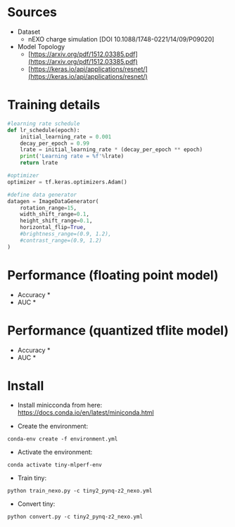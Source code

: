 # Sources
* Dataset
    * nEXO charge simulation [DOI 10.1088/1748-0221/14/09/P09020]
* Model Topology
    * [https://arxiv.org/pdf/1512.03385.pdf](https://arxiv.org/pdf/1512.03385.pdf)
    * [https://keras.io/api/applications/resnet/](https://keras.io/api/applications/resnet/)
    
# Training details
``` python
#learning rate schedule
def lr_schedule(epoch):
    initial_learning_rate = 0.001
    decay_per_epoch = 0.99
    lrate = initial_learning_rate * (decay_per_epoch ** epoch)
    print('Learning rate = %f'%lrate)
    return lrate

#optimizer
optimizer = tf.keras.optimizers.Adam()

#define data generator
datagen = ImageDataGenerator(
    rotation_range=15,
    width_shift_range=0.1,
    height_shift_range=0.1,
    horizontal_flip=True,
    #brightness_range=(0.9, 1.2),
    #contrast_range=(0.9, 1.2)
)
```
    
# Performance (floating point model)
* Accuracy
    * 
* AUC
    *

# Performance (quantized tflite model)
* Accuracy
    * 
* AUC
    *

# Install 
* Install minicconda from here: https://docs.conda.io/en/latest/miniconda.html

* Create the environment:
```
conda-env create -f environment.yml
```

* Activate the environment:
``` 
conda activate tiny-mlperf-env
```


* Train tiny:
```
python train_nexo.py -c tiny2_pynq-z2_nexo.yml 
```

* Convert tiny:
```
python convert.py -c tiny2_pynq-z2_nexo.yml 
```
